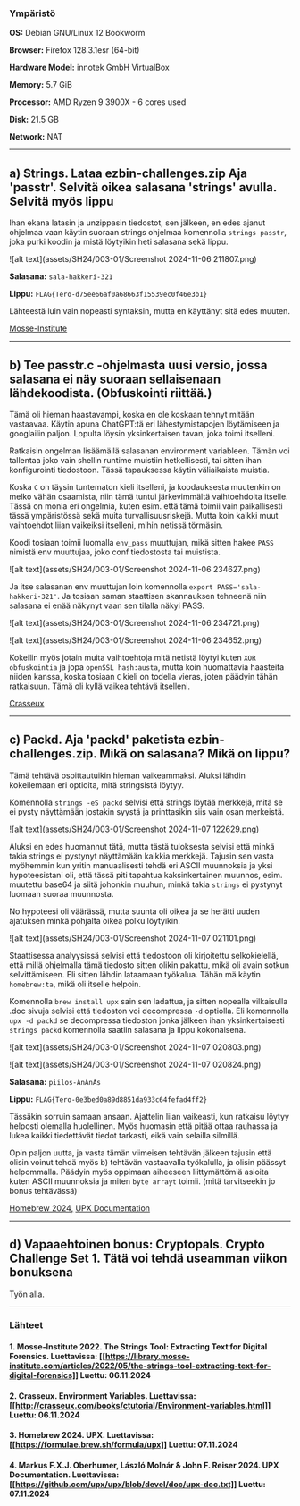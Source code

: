 <!--- metadata

title: h3 - No Strings Attached
date: 07.11.2024
slug:
id: ICI012AS3A-3001
week:
summary: Tehtävässä purettiin binääritiedostoja strings-työkalulla, obfuskointiin salasana ympäristömuuttujaan, purettiin UPX-paketti ja etsittiin lippuja. Opittiin binäärien analysointia, ympäristömuuttujien käyttöä ja pakkaustyökalujen hyödyntämistä.
tags: [ "ICI012AS3A-3001", "Application Hacking"]

--->

### Ympäristö

**OS:** Debian GNU/Linux 12 Bookworm

**Browser:** Firefox 128.3.1esr (64-bit)

**Hardware Model:** innotek GmbH VirtualBox

**Memory:** 5.7 GiB

**Processor:** AMD Ryzen 9 3900X - 6 cores used

**Disk:** 21.5 GB

**Network:** NAT

---

## a) Strings. Lataa ezbin-challenges.zip Aja 'passtr'. Selvitä oikea salasana 'strings' avulla. Selvitä myös lippu

Ihan ekana latasin ja unzippasin tiedostot, sen jälkeen, en edes ajanut ohjelmaa vaan käytin suoraan strings ohjelmaa komennolla `strings passtr`, joka purki koodin ja mistä löytyikin heti salasana sekä lippu.

![alt text](assets/SH24/003-01/Screenshot 2024-11-06 211807.png)

**Salasana:** `sala-hakkeri-321`

**Lippu:** `FLAG{Tero-d75ee66af0a68663f15539ec0f46e3b1}`

Lähteestä luin vain nopeasti syntaksin, mutta en käyttänyt sitä edes muuten.

[Mosse-Institute](https://library.mosse-institute.com/articles/2022/05/the-strings-tool-extracting-text-for-digital-forensics)

---

## b) Tee passtr.c -ohjelmasta uusi versio, jossa salasana ei näy suoraan sellaisenaan lähdekoodista. (Obfuskointi riittää.)

Tämä oli hieman haastavampi, koska en ole koskaan tehnyt mitään vastaavaa. Käytin apuna ChatGPT:tä eri lähestymistapojen löytämiseen ja googlailin paljon. Lopulta löysin yksinkertaisen tavan, joka toimi itselleni.

Ratkaisin ongelman lisäämällä salasanan environment variableen. Tämän voi tallentaa joko vain shellin runtime muistiin hetkellisesti, tai sitten ihan konfigurointi tiedostoon. Tässä tapauksessa käytin väliaikaista muistia.

Koska `C` on täysin tuntematon kieli itselleni, ja koodauksesta muutenkin on melko vähän osaamista, niin tämä tuntui järkevimmältä vaihtoehdolta itselle. Tässä on monia eri ongelmia, kuten esim. että tämä toimii vain paikallisesti tässä ympäristössä sekä muita turvallisuusriskejä. Mutta koin kaikki muut vaihtoehdot liian vaikeiksi itselleni, mihin netissä törmäsin.

Koodi tosiaan toimii luomalla `env_pass` muuttujan, mikä sitten hakee `PASS` nimistä env muuttujaa, joko conf tiedostosta tai muistista.

![alt text](assets/SH24/003-01/Screenshot 2024-11-06 234627.png)

Ja itse salasanan env muuttujan loin komennolla `export PASS='sala-hakkeri-321'`. Ja tosiaan saman staattisen skannauksen tehneenä niin salasana ei enää näkynyt vaan sen tilalla näkyi PASS.

![alt text](assets/SH24/003-01/Screenshot 2024-11-06 234721.png)

![alt text](assets/SH24/003-01/Screenshot 2024-11-06 234652.png)

Kokeilin myös jotain muita vaihtoehtoja mitä netistä löytyi kuten `XOR obfuskointia` ja jopa `openSSL hash:austa`, mutta koin huomattavia haasteita niiden kanssa, koska tosiaan `C` kieli on todella vieras, joten päädyin tähän ratkaisuun. Tämä oli kyllä vaikea tehtävä itselleni.

[Crasseux](http://crasseux.com/books/ctutorial/Environment-variables.html)

---

## c) Packd. Aja 'packd' paketista ezbin-challenges.zip. Mikä on salasana? Mikä on lippu?

Tämä tehtävä osoittautuikin hieman vaikeammaksi. Aluksi lähdin kokeilemaan eri optioita, mitä stringsistä löytyy.

Komennolla `strings -eS packd` selvisi että strings löytää merkkejä, mitä se ei pysty näyttämään jostakin syystä ja printtasikin siis vain osan merkeistä.

![alt text](assets/SH24/003-01/Screenshot 2024-11-07 122629.png)

Aluksi en edes huomannut tätä, mutta tästä tuloksesta selvisi että minkä takia strings ei pystynyt näyttämään kaikkia merkkejä. Tajusin sen vasta myöhemmin kun yritin manuaalisesti tehdä eri ASCII muunnoksia ja yksi hypoteesistani oli, että tässä piti tapahtua kaksinkertainen muunnos, esim. muutettu base64 ja siitä johonkin muuhun, minkä takia `strings` ei pystynyt luomaan suoraa muunnosta.

No hypoteesi oli väärässä, mutta suunta oli oikea ja se herätti uuden ajatuksen minkä pohjalta oikea polku löytyikin.

![alt text](assets/SH24/003-01/Screenshot 2024-11-07 021101.png)

Staattisessa analyysissä selvisi että tiedostoon oli kirjoitettu selkokielellä, että millä ohjelmalla tämä tiedosto sitten olikin pakattu, mikä oli avain sotkun selvittämiseen. Eli sitten lähdin lataamaan työkalua. Tähän mä käytin `homebrew:ta`, mikä oli itselle helpoin.

Komennolla `brew install upx` sain sen ladattua, ja sitten nopealla vilkaisulla .doc sivuja selvisi että tiedoston voi decompressa `-d` optiolla. Eli komennolla `upx -d packd` se decompressa tiedoston jonka jälkeen ihan yksinkertaisesti `strings packd` komennolla saatiin salasana ja lippu kokonaisena.

![alt text](assets/SH24/003-01/Screenshot 2024-11-07 020803.png)

![alt text](assets/SH24/003-01/Screenshot 2024-11-07 020824.png)

**Salasana:** `piilos-AnAnAs`

**Lippu:** `FLAG{Tero-0e3bed0a89d8851da933c64fefad4ff2}`

Tässäkin sorruin samaan ansaan. Ajattelin liian vaikeasti, kun ratkaisu löytyy helposti olemalla huolellinen. Myös huomasin että pitää ottaa rauhassa ja lukea kaikki tiedettävät tiedot tarkasti, eikä vain selailla silmillä.

Opin paljon uutta, ja vasta tämän viimeisen tehtävän jälkeen tajusin että olisin voinut tehdä myös b) tehtävän vastaavalla työkalulla, ja olisin päässyt helpommalla. Päädyin myös oppimaan aiheeseen liittymättömiä asioita kuten ASCII muunnoksia ja miten `byte arrayt` toimii. (mitä tarvitseekin jo bonus tehtävässä)

[Homebrew 2024,](https://formulae.brew.sh/formula/upx) [UPX Documentation](https://github.com/upx/upx/blob/devel/doc/upx-doc.txt)

---

## d) Vapaaehtoinen bonus: Cryptopals. Crypto Challenge Set 1. Tätä voi tehdä useamman viikon bonuksena

Työn alla.

---

### Lähteet

#### 1. Mosse-Institute 2022. The Strings Tool: Extracting Text for Digital Forensics. Luettavissa: [[https://library.mosse-institute.com/articles/2022/05/the-strings-tool-extracting-text-for-digital-forensics]] Luettu: 06.11.2024

#### 2. Crasseux. Environment Variables. Luettavissa: [[http://crasseux.com/books/ctutorial/Environment-variables.html]] Luettu: 06.11.2024

#### 3. Homebrew 2024. UPX. Luettavissa: [[https://formulae.brew.sh/formula/upx]] Luettu: 07.11.2024

#### 4. Markus F.X.J. Oberhumer, László Molnár & John F. Reiser 2024. UPX Documentation. Luettavissa: [[https://github.com/upx/upx/blob/devel/doc/upx-doc.txt]] Luettu: 07.11.2024
